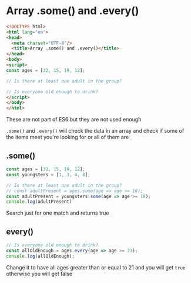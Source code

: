 # Array .some() and .every()

```html
<!DOCTYPE html>
<html lang="en">
<head>
  <meta charset="UTF-8"/>
  <title>Array .some() and .every()</title>
</head>
<body>
<script>
const ages = [32, 15, 19, 12];

// Is there at least one adult in the group?

// Is everyone old enough to drink?
</script>
</body>
</html>
```

These are not part of ES6 but they are not used enough

`.some()` and `.every()` will check the data in an array and check if some of the items meet you're looking for or all of them are

## .some()

```js
const ages = [32, 15, 19, 12];
const youngsters = [1, 3, 4, 8];

// Is there at least one adult in the group?
// const adultPresent = ages.some(age => age >= 18);
const adultPresent = youngsters.some(age => age >= 18);
console.log(adultPresent)
```

Search just for one match and returns true

## every()
```js
// Is everyone old enough to drink?
const allOldEnough = ages.every(age => age >= 21);
console.log(allOldEnough);
```

Change it to have all ages greater than or equal to 21 and you will get `true` otherwise you will get false
